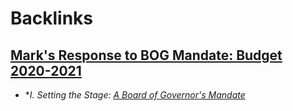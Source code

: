 
# Backlinks
## [Mark's Response to BOG Mandate: Budget 2020-2021](<Mark's Response to BOG Mandate: Budget 2020-2021.md>)
- **I. Setting the Stage: [A Board of Governor's Mandate](<A Board of Governor's Mandate.md>)*

